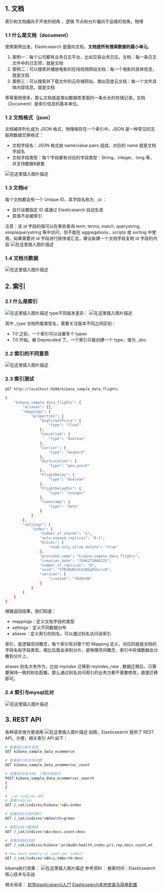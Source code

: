 
## 1. 文档
索引和文档偏向于开发的视角 ，逻辑
节点和分片偏向于运维的视角，物理

### 1.1 什么是文档（document）
使用案例出发，Elasticsearch 是面向文档，**文档是所有搜索数据的最小单元**。

 1. 案例一：每个公司都有业务日志平台，比如交易业务日志。文档：每一条日志文件中的日志项，就是文档
 2. 案例二：可以搜索并播放电影的在线视频网站文档：每一个电影的具体信息，就是文档
 3. 案例三：可以搜索并下载文件的云存储网站，类似百度云文档：每一个文件具体内容信息，就是文档

等等案例很多，那么文档就是类似数据库里面的一条长长的存储记录。文档（Document）是索引信息的基本单位。

### 1.2 文档格式（json）
文档被序列化成为 JSON 格式，物理保存在一个索引中。JSON 是一种常见的互联网数据交换格式：

 - 文档字段名：JSON 格式由 name/value pairs 组成，对应的 name 就是文档字段名
 - 文档字段类型：每个字段都有对应的字段类型：String、integer、long 等，并支持数据&嵌套

![在这里插入图片描述](https://img-blog.csdnimg.cn/20201031190536623.png?x-oss-process=image/watermark,type_ZmFuZ3poZW5naGVpdGk,shadow_10,text_aHR0cHM6Ly9ibG9nLmNzZG4ubmV0L3hpeGloYWhhbGVsZWhlaGU=,size_16,color_FFFFFF,t_70#pic_center)

### 1.3 文档id
每个文档都会有一个 Unique ID，其字段名称为 `_id` ：

 - 自行设置指定 ID 或通过 Elasticsearch 自动生成
 - 其值不会被索引

注意：该 id 字段的值可以在某些查询 term, terms, match, querystring, simplequerystring 等中访问，但不能在 aggregations，scripts 或 sorting 中使用。如果需要对 id 字段进行排序或汇总，建议新建一个文档字段复制 id 字段的内容
![在这里插入图片描述](https://img-blog.csdnimg.cn/20201031190439773.png?x-oss-process=image/watermark,type_ZmFuZ3poZW5naGVpdGk,shadow_10,text_aHR0cHM6Ly9ibG9nLmNzZG4ubmV0L3hpeGloYWhhbGVsZWhlaGU=,size_16,color_FFFFFF,t_70#pic_center)

### 1.4 文档元数据
![在这里插入图片描述](https://img-blog.csdnimg.cn/20201031190805125.png?x-oss-process=image/watermark,type_ZmFuZ3poZW5naGVpdGk,shadow_10,text_aHR0cHM6Ly9ibG9nLmNzZG4ubmV0L3hpeGloYWhhbGVsZWhlaGU=,size_16,color_FFFFFF,t_70#pic_center)


## 2. 索引
### 2.1 什么是索引
![在这里插入图片描述](https://img-blog.csdnimg.cn/20201031191110831.png?x-oss-process=image/watermark,type_ZmFuZ3poZW5naGVpdGk,shadow_10,text_aHR0cHM6Ly9ibG9nLmNzZG4ubmV0L3hpeGloYWhhbGVsZWhlaGU=,size_16,color_FFFFFF,t_70#pic_center)
type不同版本差异：
![在这里插入图片描述](https://img-blog.csdnimg.cn/20201031191740795.png?x-oss-process=image/watermark,type_ZmFuZ3poZW5naGVpdGk,shadow_10,text_aHR0cHM6Ly9ibG9nLmNzZG4ubmV0L3hpeGloYWhhbGVsZWhlaGU=,size_16,color_FFFFFF,t_70#pic_center)

其中 _type 文档所属类型名，需要关注版本不同之间区别：

 - 7.0 之前，一个索引可以设置多个 types
 - 7.0 开始，被 Deprecated 了。一个索引只能创建一个 type，值为 _doc
### 2.2 索引的不同意思
![在这里插入图片描述](https://img-blog.csdnimg.cn/20201031191148722.png?x-oss-process=image/watermark,type_ZmFuZ3poZW5naGVpdGk,shadow_10,text_aHR0cHM6Ly9ibG9nLmNzZG4ubmV0L3hpeGloYWhhbGVsZWhlaGU=,size_16,color_FFFFFF,t_70#pic_center)
### 2.3 索引测试

```bash
GET http://localhost:9200/kibana_sample_data_flights
```

```bash
{
    "kibana_sample_data_flights": {
        "aliases": {},
        "mappings": {
            "properties": {
                "AvgTicketPrice": {
                    "type": "float"
                },
                "Cancelled": {
                    "type": "boolean"
                },
                "Carrier": {
                    "type": "keyword"
                },
                "DestLocation": {
                    "type": "geo_point"
                },
                "FlightDelay": {
                    "type": "boolean"
                },
                "FlightDelayMin": {
                    "type": "integer"
                },
                "timestamp": {
                    "type": "date"
                }
            }
        },
        "settings": {
            "index": {
                "number_of_shards": "1",
                "auto_expand_replicas": "0-1",
                "blocks": {
                    "read_only_allow_delete": "true"
                },
                "provided_name": "kibana_sample_data_flights",
                "creation_date": "1566271868125",
                "number_of_replicas": "0",
                "uuid": "SfR20UNiSLKJWIpR1bcrzQ",
                "version": {
                    "created": "7020199"
                }
            }
        }
    }
}
```
根据返回结果，我们知道：

 - mappings：定义文档字段的类型
 - settings：定义不同数据分布
 - aliases：定义索引的别名，可以通过别名访问该索引

索引，是逻辑空间概念，每个索引有对那个的 Mapping 定义，对应的就是文档的字段名和字段类型。相比后面会讲到分片，是物理空间概念，索引中存储数据会分散到分片上。

aliases 别名大有作为，比如 myindex 迁移到 myindex_new , 数据迁移后，只需要保持一致的别名配置。那么通过别名访问索引的业务方都不需要修改，直接迁移即可。

### 2.4 索引与mysql比对
![在这里插入图片描述](https://img-blog.csdnimg.cn/20201031191902506.png?x-oss-process=image/watermark,type_ZmFuZ3poZW5naGVpdGk,shadow_10,text_aHR0cHM6Ly9ibG9nLmNzZG4ubmV0L3hpeGloYWhhbGVsZWhlaGU=,size_16,color_FFFFFF,t_70#pic_center)
## 3. REST API
各种语言很方便调用
![在这里插入图片描述](https://img-blog.csdnimg.cn/20201031192117379.png?x-oss-process=image/watermark,type_ZmFuZ3poZW5naGVpdGk,shadow_10,text_aHR0cHM6Ly9ibG9nLmNzZG4ubmV0L3hpeGloYWhhbGVsZWhlaGU=,size_16,color_FFFFFF,t_70#pic_center)
如图，Elasticsearch 提供了 REST API，方便，相关索引 API 如下：

```bash
# 查看索引相关信息
GET kibana_sample_data_ecommerce

# 查看索引的文档总数
GET kibana_sample_data_ecommerce/_count

# 查看前10条文档，了解文档格式
POST kibana_sample_data_ecommerce/_search
{
}

# _cat indices API
# 查看indices
GET /_cat/indices/kibana*?v&s=index

# 查看状态为绿的索引
GET /_cat/indices?v&health=green

# 按照文档个数排序
GET /_cat/indices?v&s=docs.count:desc

# 查看具体的字段
GET /_cat/indices/kibana*?pri&v&h=health,index,pri,rep,docs.count,mt

# How much memory is used per index?
GET /_cat/indices?v&h=i,tm&s=tm:desc
```
kibana执行效果：
![在这里插入图片描述](https://img-blog.csdnimg.cn/20201031192630903.png?x-oss-process=image/watermark,type_ZmFuZ3poZW5naGVpdGk,shadow_10,text_aHR0cHM6Ly9ibG9nLmNzZG4ubmV0L3hpeGloYWhhbGVsZWhlaGU=,size_16,color_FFFFFF,t_70#pic_center)
参考资料：
极客时间：Elasticsearch核心技术与实战

相关阅读：
[初学elasticsearch入门](https://blog.csdn.net/xixihahalelehehe/article/details/109380768)
[Elasticsearch本地安装与简单配置](https://blog.csdn.net/xixihahalelehehe/article/details/109385145)

